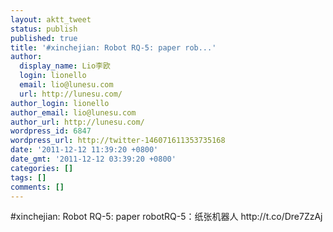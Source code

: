 ```yaml
---
layout: aktt_tweet
status: publish
published: true
title: '#xinchejian: Robot RQ-5: paper rob...'
author:
  display_name: Lio李欧
  login: lionello
  email: lio@lunesu.com
  url: http://lunesu.com/
author_login: lionello
author_email: lio@lunesu.com
author_url: http://lunesu.com/
wordpress_id: 6847
wordpress_url: http://twitter-146071611353735168
date: '2011-12-12 11:39:20 +0800'
date_gmt: '2011-12-12 03:39:20 +0800'
categories: []
tags: []
comments: []
---
```

<p>#xinchejian: <!--:en-->Robot RQ-5: paper robot<!--:--><!--:zh-->RQ-5：纸张机器人<!--:--> http://t.co/Dre7ZzAj</p>
